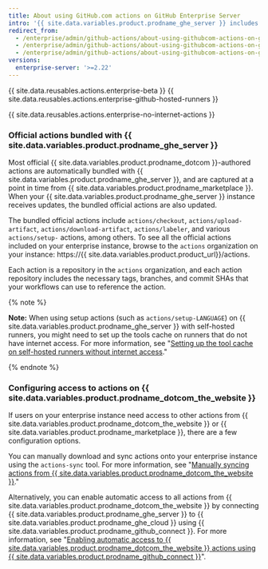 ```yaml
---
title: About using GitHub.com actions on GitHub Enterprise Server
intro: '{{ site.data.variables.product.prodname_ghe_server }} includes most {{ site.data.variables.product.prodname_dotcom }}-authored actions, and has options for enabling access to other actions from {{ site.data.variables.product.prodname_dotcom_the_website }} and {{ site.data.variables.product.prodname_marketplace }}.'
redirect_from:
  - /enterprise/admin/github-actions/about-using-githubcom-actions-on-github-enterprise-server
  - /enterprise/admin/github-actions/about-using-githubcom-actions-on-github-enterprise-server
  - /enterprise/admin/github-actions/about-using-githubcom-actions-on-github-enterprise-server
versions:
  enterprise-server: '>=2.22'
---
```


{{ site.data.reusables.actions.enterprise-beta }}
{{ site.data.reusables.actions.enterprise-github-hosted-runners }}

{{ site.data.reusables.actions.enterprise-no-internet-actions }}

### Official actions bundled with {{ site.data.variables.product.prodname_ghe_server }}

Most official {{ site.data.variables.product.prodname_dotcom }}-authored actions are automatically bundled with {{ site.data.variables.product.prodname_ghe_server }}, and are captured at a point in time from {{ site.data.variables.product.prodname_marketplace }}. When your {{ site.data.variables.product.prodname_ghe_server }} instance receives updates, the bundled official actions are also updated.

The bundled official actions include `actions/checkout`, `actions/upload-artifact`, `actions/download-artifact`, `actions/labeler`, and various `actions/setup-` actions, among others. To see all the official actions included on your enterprise instance, browse to the `actions` organization on your instance: https://{{ site.data.variables.product.product_url}}/actions.

Each action is a repository in the `actions` organization, and each action repository includes the necessary tags, branches, and commit SHAs that your workflows can use to reference the action.

{% note %}

**Note:** When using setup actions (such as `actions/setup-LANGUAGE`) on {{ site.data.variables.product.prodname_ghe_server }} with self-hosted runners, you might need to set up the tools cache on runners that do not have internet access. For more information, see "[Setting up the tool cache on self-hosted runners without internet access](/enterprise/admin/github-actions/setting-up-the-tool-cache-on-self-hosted-runners-without-internet-access)."

{% endnote %}

### Configuring access to actions on {{ site.data.variables.product.prodname_dotcom_the_website }}

If users on your enterprise instance need access to other actions from {{ site.data.variables.product.prodname_dotcom_the_website }} or {{ site.data.variables.product.prodname_marketplace }}, there are a few configuration options.

You can manually download and sync actions onto your enterprise instance using the `actions-sync` tool. For more information, see "[Manually syncing actions from {{ site.data.variables.product.prodname_dotcom_the_website }}](/enterprise/admin/github-actions/manually-syncing-actions-from-githubcom)."

Alternatively, you can enable automatic access to all actions from {{ site.data.variables.product.prodname_dotcom_the_website }} by connecting {{ site.data.variables.product.prodname_ghe_server }} to {{ site.data.variables.product.prodname_ghe_cloud }} using {{ site.data.variables.product.prodname_github_connect }}. For more information, see "[Enabling automatic access to {{ site.data.variables.product.prodname_dotcom_the_website }} actions using {{ site.data.variables.product.prodname_github_connect }}](/enterprise/admin/github-actions/enabling-automatic-access-to-githubcom-actions-using-github-connect)".
